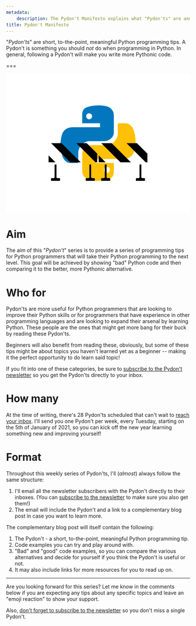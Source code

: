 ```yaml
---
metadata:
    description: The Pydon't Manifesto explains what "Pydon'ts" are and why they are important when you are looking to improve your Python programming skills.
title: Pydon't Manifesto
---
```


"*Pydon'ts*" are short, to-the-point, meaningful Python programming tips.
A Pydon't is something you should *not* do when programming in Python.
In general, following a Pydon't will make you write more Pythonic code.

===

![The Python logo with some construction work barriers in front of it.](thumbnail.png)


# Aim

The aim of this "*Pydon't*" series is to provide a series of programming tips
for Python programmers that will take their Python programming to the next level.
This goal will be achieved by showing "bad" Python code and then comparing it
to the better, more Pythonic alternative.


# Who for

Pydon'ts are more useful for Python programmers that are looking to improve
their Python skills or for programmers that have experience in other programming
languages and are looking to expand their arsenal by learning Python.
These people are the ones that might get more bang for their buck by reading
these Pydon'ts.

Beginners will also benefit from reading these, obviously, but some of these
tips might be about topics you haven't learned yet as a beginner -- making it
the perfect opportunity to do learn said topic!

If you fit into one of these categories, be sure to
[subscribe to the Pydon't newsletter][subscribe] so you get the Pydon'ts directly
to your inbox.


# How many

At the time of writing, there's 28 Pydon'ts scheduled that can't wait to [reach
your inbox][subscribe].
I'll send you one Pydon't per week, every Tuesday,
starting on the 5th of January of 2021,
so you can kick off the new year learning something new and improving yourself!


# Format

Throughout this weekly series of Pydon'ts,
I'll (*almost*) always follow the same structure:

 1. I'll email all the newsletter subscribers with the Pydon't directly to their inboxes.
 (You can [subscribe to the newsletter][subscribe] to make sure you also get them!)
 2. The email will include the Pydon't
 and a link to a complementary blog post in case you want to learn more.

The complementary blog post will itself contain the following:

 1. The Pydon't - a short, to-the-point, meaningful Python programming tip.
 2. Code examples you can try and play around with.
 3. "Bad" and "good" code examples, so you can compare the various alternatives
 and decide for yourself if you think the Pydon't is useful or not.
 4. It may also include links for more resources for you to read up on.


---

Are you looking forward for this series?
Let me know in the comments below if you are expecting any tips about any specific
topics and leave an "emoji reaction" to show your support.

Also, [don't forget to subscribe to the newsletter][subscribe] so you don't miss
a single Pydon't.


[subscribe]: https://mathspp.com/subscribe
